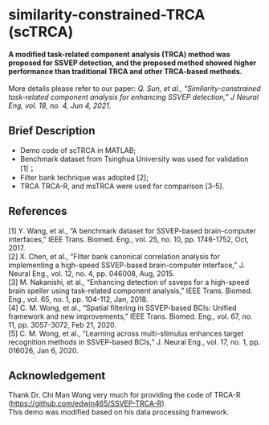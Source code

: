 # similarity-constrained-TRCA (scTRCA)
**A modified task-related component analysis (TRCA) method was proposed for SSVEP detection, and the proposed method showed higher performance than traditional TRCA and other TRCA-based methods.**  
&nbsp;  
More details please refer to our paper: *Q. Sun, et al., “Similarity-constrained task-related component analysis for enhancing SSVEP detection,” J Neural Eng, vol. 18, no. 4, Jun 4, 2021.*
## Brief Description
- Demo code of scTRCA in MATLAB;
- Benchmark dataset from Tsinghua University was used for validation [1]；   
- Filter bank technique was adopted [2];   
- TRCA TRCA-R, and msTRCA were used for comparison [3-5].
## References
[1] Y. Wang, et al., “A benchmark dataset for SSVEP-based brain-computer interfaces,” IEEE Trans. Biomed. Eng., vol. 25, no. 10, pp. 1746-1752, Oct, 2017.  
[2] X. Chen, et al., “Filter bank canonical correlation analysis for implementing a high-speed SSVEP-based brain-computer interface,” J. Neural Eng., vol. 12, no. 4, pp. 046008, Aug, 2015.  
[3] M. Nakanishi, et al., “Enhancing detection of ssveps for a high-speed brain speller using task-related component analysis,” IEEE Trans. Biomed. Eng., vol. 65, no. 1, pp. 104-112, Jan, 2018.  
[4] C. M. Wong, et al., “Spatial filtering in SSVEP-based BCIs: Unified framework and new improvements,” IEEE Trans. Biomed. Eng., vol. 67, no. 11, pp. 3057-3072, Feb 21, 2020.  
[5] C. M. Wong, et al., “Learning across multi-stimulus enhances target recognition methods in SSVEP-based BCIs,” J. Neural Eng., vol. 17, no. 1, pp. 016026, Jan 6, 2020.  
## Acknowledgement
Thank Dr. Chi Man Wong very much for providing the code of TRCA-R (https://github.com/edwin465/SSVEP-TRCA-R).    
This demo was modified based on his data processing framework.
